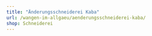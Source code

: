 ```yaml
---
title: "Änderungsschneiderei Kaba"
url: /wangen-im-allgaeu/aenderungsschneiderei-kaba/
shop: Schneiderei
---
```

